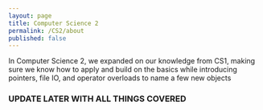 ```yaml
---
layout: page
title: Computer Science 2
permalink: /CS2/about
published: false
---
```


In Computer Science 2, we expanded on our knowledge from CS1, making sure we know how to apply and build on the basics while introducing pointers, file IO, and operator overloads to name a few new objects 

### UPDATE LATER WITH ALL THINGS COVERED